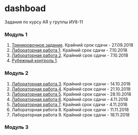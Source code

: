 # dashboad
Задания по курсу АЯ у группы ИУ8-11

### Модуль 1
1. [Тренировочное задание](https://classroom.github.com/a/J-dNYuEp). Крайний срок сдачи - 27.09.2018
1. [Лабораторная работа 1](https://classroom.github.com/a/xlw20pCh). Крайний срок сдачи - 7.10.2018
1. [Лабораторная работа 2](https://classroom.github.com/a/2X6V_aUg). Крайний срок сдачи - 7.10.2018
1. [Рубежный контроль 1]().

### Модуль 2
1. [Лабораторная работа 3](https://classroom.github.com/a/_RQsQRk1). Крайний срок сдачи - 14.10.2018
1. [Лабораторная работа 4](https://classroom.github.com/a/TcNNcoUZ). Крайний срок сдачи - 21.10.2018
1. [Лабораторная работа 5](https://classroom.github.com/a/LDw_ex7S). Крайний срок сдачи - 28.10.2018
1. [Лабораторная работа 6](https://classroom.github.com/a/MDvVUn1u). Крайний срок сдачи - 4.11.2018
1. [Лабораторная работа 7](https://classroom.github.com/a/kdMbbZ7Q). Крайний срок сдачи - 4.11.2018
1. Лабораторная работа 8. Крайний срок сдачи - 11.11.2018
1. Лабораторная работа 9. Крайний срок сдачи - 18.11.2018

### Модуль 3
